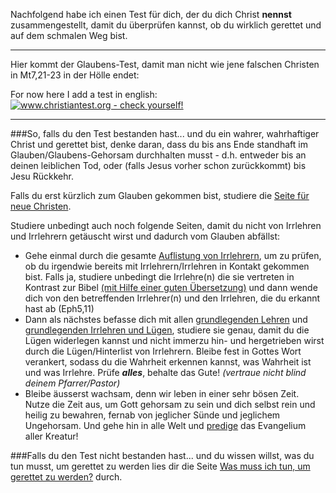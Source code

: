 <!--t Bist du Christ wirklich gerettet? t-->
<!--d Nachfolgend habe ich einen Test fur dich, der du dich Christ nennst zusammengestellt, damit du uberprufen kannst, ob du wirklich gerettet und auf dem d-->

Nachfolgend habe ich einen Test für dich, der du dich Christ **nennst** zusammengestellt, damit du überprüfen kannst, ob du wirklich gerettet und auf dem schmalen Weg bist.

- - -
Hier kommt der Glaubens-Test, damit man nicht wie jene falschen Christen in Mt7,21-23 in der Hölle endet:

For now here I add a test in english: [![www.christiantest.org - check yourself!](../files/pictures/christiantest.org_logo.png)](http://gesundelehre.tk/forwarder.php?url=http://www.christiantest.org)
- - -

###So, falls du den Test bestanden hast...
 und du ein wahrer, wahrhaftiger Christ und gerettet bist, denke daran, dass du bis ans Ende standhaft im Glauben/Glaubens-Gehorsam durchhalten musst - d.h. entweder bis an deinen leiblichen Tod, oder (falls Jesus vorher schon zurückkommt) bis Jesu Rückkehr.

Falls du erst kürzlich zum Glauben gekommen bist, studiere die [Seite für neue Christen](seite-fuer-neue-christen).

Studiere unbedingt auch noch folgende Seiten, damit du nicht von Irrlehren und Irrlehrern getäuscht wirst und dadurch vom Glauben abfällst:

- Gehe einmal durch die gesamte [Auflistung von Irrlehrern](irrlehrer), um zu prüfen, ob du irgendwie bereits mit Irrlehrern/Irrlehren in Kontakt gekommen bist. Falls ja, studiere unbedingt die Irrlehre(n) die sie vertreten in Kontrast zur Bibel [(mit Hilfe einer guten Übersetzung)](vergleich-bibeluebersetzungen) und dann wende dich von den betreffenden Irrlehrer(n) und den Irrlehren, die du erkannt hast ab (Eph5,11)
- Dann als nächstes befasse dich mit allen [grundlegenden Lehren](grundlegende-lehren/_index) und [grundlegenden Irrlehren und Lügen](grundlegende-irrlehren/_index), studiere sie genau, damit du die Lügen widerlegen kannst und nicht immerzu hin- und hergetrieben wirst durch die Lügen/Hinterlist von Irrlehrern. Bleibe fest in Gottes Wort verankert, sodass du die Wahrheit erkennen kannst, was Wahrheit ist und was Irrlehre. Prüfe **_alles_**, behalte das Gute! _(vertraue nicht blind deinem Pfarrer/Pastor)_
- Bleibe äusserst wachsam, denn wir leben in einer sehr bösen Zeit. Nutze die Zeit aus, um Gott gehorsam zu sein und dich selbst rein und heilig zu bewahren, fernab von jeglicher Sünde und jeglichem Ungehorsam. Und gehe hin in alle Welt und [predige](evangelisation-freiluftpredigen/_index) das Evangelium aller Kreatur!

###Falls du den Test nicht bestanden hast...
und du wissen willst, was du tun musst, um gerettet zu werden lies dir die Seite [Was muss ich tun, um gerettet zu werden?](was-muss-ich-tun-um-geretettet-zu-werden) durch.